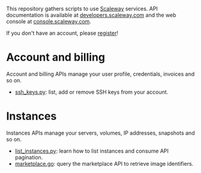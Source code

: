This repository gathers scripts to use [Scaleway](https://console.scaleway.com/) services. API documentation is available at [developers.scaleway.com](https://developers.scaleway.com/) and the web console at [console.scaleway.com](https://console.scaleway.com/).

If you don't have an account, please [register](https://console.scaleway.com/register)!


# Account and billing

Account and billing APIs manage your user profile, credentials, invoices and so on.

* [ssh_keys.py](account/ssh_keys.py): list, add or remove SSH keys from your account.


# Instances

Instances APIs manage your servers, volumes, IP addresses, snapshots and so on.

* [list_instances.py](instances/list_instances.py): learn how to list instances and consume API pagination.
* [marketplace.go](instances/marketplace.go): query the marketplace API to retrieve image identifiers.
